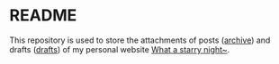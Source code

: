 # README

This repository is used to store the attachments of posts ([archive](https://github.com/HelloWorld-1017/HelloWorld-1017.github.io-post-and-draft-attachments/tree/main/archive)) and drafts ([drafts](https://github.com/HelloWorld-1017/HelloWorld-1017.github.io-post-and-draft-attachments/tree/main/drafts)) of my personal website [What a starry night~](https://helloworld-1017.github.io/).

